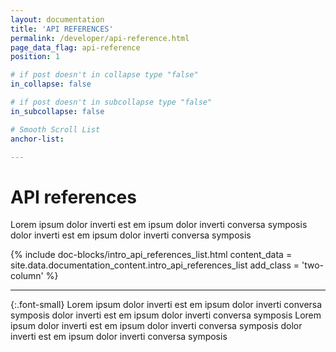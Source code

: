 ```yaml
---
layout: documentation
title: 'API REFERENCES'
permalink: /developer/api-reference.html
page_data_flag: api-reference
position: 1

# if post doesn't in collapse type "false"
in_collapse: false

# if post doesn't in subcollapse type "false"
in_subcollapse: false

# Smooth Scroll List
anchor-list:

---
```


# API references
Lorem ipsum dolor inverti est em ipsum dolor inverti conversa symposis
dolor inverti est em ipsum dolor inverti conversa symposis

{% include doc-blocks/intro_api_references_list.html  content_data = site.data.documentation_content.intro_api_references_list add_class = 'two-column' %}

***

{:.font-small}
Lorem ipsum dolor inverti est em ipsum dolor inverti conversa symposis dolor inverti est em ipsum dolor inverti conversa symposis Lorem ipsum dolor inverti est em ipsum dolor inverti conversa symposis dolor inverti est em ipsum dolor inverti conversa symposis